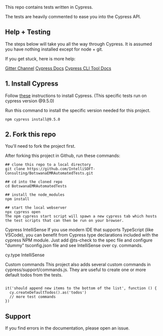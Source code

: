 This repo contains tests written in Cypress.

The tests are heavily commented to ease you into the Cypress API.

## Help + Testing
The steps below will take you all the way through Cypress. It is assumed you have nothing installed except for node + git.

If you get stuck, here is more help:

[Gitter Channel](https://app.gitter.im/#/room/#cypress-io_cypress:gitter.im)
[Cypress Docs](https://docs.cypress.io/guides/overview/why-cypress)
[Cypress CLI Tool Docs](https://github.com/cypress-io/cypress-cli)
## 1. Install Cypress
Follow [these](https://docs.cypress.io/guides/getting-started/installing-cypress) instructions to install Cypress. 
(This specific tests run on cypress version @9.5.0)

Run this command to install the specific version needed for this project.

`npm cypress install@9.5.0`



## 2. Fork this repo
You'll need to fork the project first.

After forking this project in Github, run these commands:

```
## clone this repo to a local directory
git clone https://github.com/IntelliSOFT-Consulting/BotswanaEMRAutomatedTests.git

## cd into the cloned repo
cd BotswanaEMRAutomatedTests

## install the node_modules
npm install

## start the local webserver
npx cypress open 
The npm cypress start script will spawn a new cypress tab which hosts the test scripts that can then be run on your browser.

```


Cypress IntelliSense
If you use modern IDE that supports TypeScript (like VSCode), you can benefit from Cypress type declarations included with the cypress NPM module. Just add @ts-check to the spec file and configure "dummy" tsconfig.json file and see IntelliSense over cy.<something> commands.

cy.type IntelliSense

Custom commands
This project also adds several custom commands in cypress/support/commands.js. They are useful to create one or more default todos from the tests.

```

it('should append new items to the bottom of the list', function () {
  cy.createDefaultTodos().as('todos')
  // more test commands
})

```

## Support
If you find errors in the documentation, please open an issue.


